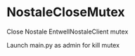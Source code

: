# NostaleCloseMutex
Close Nostale EntwellNostaleClient mutex

Launch main.py as admin for kill mutex
